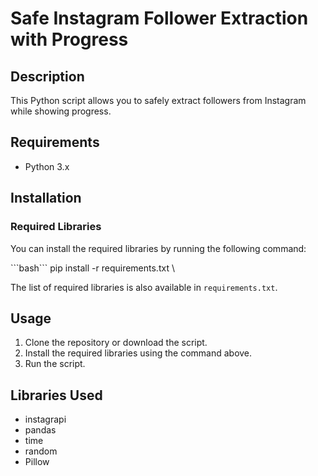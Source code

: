 # Safe Instagram Follower Extraction with Progress

## Description
This Python script allows you to safely extract followers from Instagram while showing progress.

## Requirements
- Python 3.x

## Installation

### Required Libraries
You can install the required libraries by running the following command:

\```bash```
pip install -r requirements.txt
\

The list of required libraries is also available in `requirements.txt`.

## Usage

1. Clone the repository or download the script.
2. Install the required libraries using the command above.
3. Run the script.

## Libraries Used
- instagrapi
- pandas
- time
- random
- Pillow

